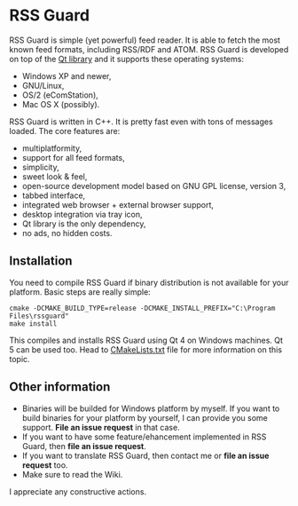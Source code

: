 RSS Guard
=========

RSS Guard is simple (yet powerful) feed reader. It is able to fetch the most known feed formats, including RSS/RDF and ATOM. RSS Guard is developed on top of the [Qt library](http://qt-project.org/) and it supports these operating systems:
 * Windows XP and newer,
 * GNU/Linux,
 * OS/2 (eComStation),
 * Mac OS X (possibly).

RSS Guard is written in C++. It is pretty fast even with tons of messages loaded. The core features are:
 * multiplatformity,
 * support for all feed formats,
 * simplicity,
 * sweet look & feel,
 * open-source development model based on GNU GPL license, version 3,
 * tabbed interface,
 * integrated web browser + external browser support,
 * desktop integration via tray icon,
 * Qt library is the only dependency,
 * no ads, no hidden costs.

Installation
------------
You need to compile RSS Guard if binary distribution is not available for your platform. Basic steps are really simple:
```
cmake -DCMAKE_BUILD_TYPE=release -DCMAKE_INSTALL_PREFIX="C:\Program Files\rssguard"
make install
```
This compiles and installs RSS Guard using Qt 4 on Windows machines. Qt 5 can be used too. Head to [CMakeLists.txt](https://github.com/martinrotter/rssguard/blob/master/CMakeLists.txt) file for more information on this topic.

Other information
-----------------
 * Binaries will be builded for Windows platform by myself. If you want to build binaries for your platform by yourself, I can provide you some support. **File an issue request** in that case. 
 * If you want to have some feature/ehancement implemented in RSS Guard, then **file an issue request**.
 * If you want to translate RSS Guard, then contact me or **file an issue request** too.
 * Make sure to read the Wiki.


I appreciate any constructive actions.
